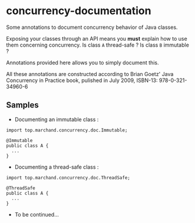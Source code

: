 # concurrency-documentation

Some annotations to document concurrency behavior of Java classes.

Exposing your classes through an API means you **must** explain how to use
them concerning concurrency. Is class `A` thread-safe ? Is class `B` immutable ?

Annotations provided here allows you to simply document this.

All these annotations are constructed according to Brian Goetz' Java Concurrency in Practice
book, pulished in July 2009, ISBN-13: 978-0-321-34960-6

## Samples

- Documenting an immutable class :
```
import top.marchand.concurrency.doc.Immutable;

@Immutable
public class A {
  ...
}
```

- Documenting a thread-safe class :
```
import top.marchand.concurrency.doc.ThreadSafe;

@ThreadSafe
public class A {
  ...
}
```

- To be continued...
